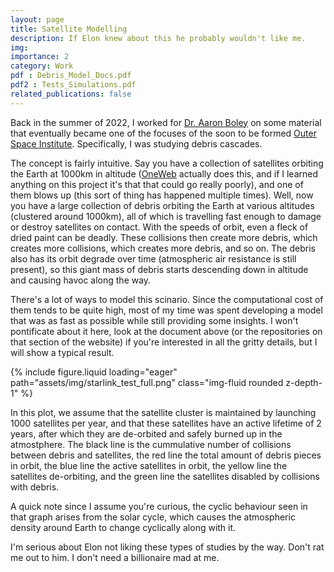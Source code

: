 ```yaml
---
layout: page
title: Satellite Modelling
description: If Elon knew about this he probably wouldn't like me.
img:
importance: 2
category: Work
pdf : Debris_Model_Docs.pdf
pdf2 : Tests_Simulations.pdf
related_publications: false
---
```


Back in the summer of 2022, I worked for <a href = 'https://www.aaronboley.com'>Dr. Aaron Boley</a> on some material that eventually became one of the focuses of the soon to be formed <a href = 'https://outerspaceinstitute.ca/'> Outer Space Institute</a>. Specifically, I was studying debris cascades.

The concept is fairly intuitive. Say you have a collection of satellites orbiting the Earth at 1000km in altitude (<a href='https://oneweb.net/'>OneWeb</a> actually does this, and if I learned anything on this project it's that that could go really poorly), and one of them blows up (this sort of thing has happened multiple times). Well, now you have a large collection of debris orbiting the Earth at various altitudes (clustered around 1000km), all of which is travelling fast enough to damage or destroy satellites on contact. With the speeds of orbit, even a fleck of dried paint can be deadly. These collisions then create more debris, which creates more collisions, which creates more debris, and so on. The debris also has its orbit degrade over time (atmospheric air resistance is still present), so this giant mass of debris starts descending down in altitude and causing havoc along the way.

There's a lot of ways to model this scinario. Since the computational cost of them tends to be quite high, most of my time was spent developing a model that was as fast as possible while still providing some insights. I won't pontificate about it here, look at the document above (or the repositories on that section of the website) if you're interested in all the gritty details, but I will show a typical result.

<div class="row mt-3">
    <div class="col-sm mt-3 mt-md-0">
        {% include figure.liquid loading="eager" path="assets/img/starlink_test_full.png" class="img-fluid rounded z-depth-1" %}
    </div>
</div>

In this plot, we assume that the satellite cluster is maintained by launching 1000 satellites per year, and that these satellites have an active lifetime of 2 years, after which they are de-orbited and safely burned up in the atmostphere. The black line is the cummulative number of collisions between debris and satellites, the red line the total amount of debris pieces in orbit, the blue line the active satellites in orbit, the yellow line the satellites de-orbiting, and the green line the satellites disabled by collisions with debris.

A quick note since I assume you're curious, the cyclic behaviour seen in that graph arises from the solar cycle, which causes the atmospheric density around Earth to change cyclically along with it.

I'm serious about Elon not liking these types of studies by the way. Don't rat me out to him. I don't need a billionaire mad at me.